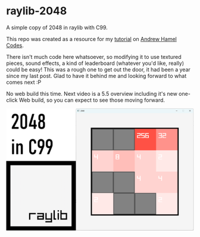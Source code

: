 # raylib-2048
A simple copy of 2048 in raylib with C99.

This repo was created as a resource for my [tutorial](https://youtu.be/jACE6KsLbyA) on [Andrew Hamel Codes](https://www.youtube.com/channel/UCETp9EybHuo0AM6tZMzdHxA).

There isn't much code here whatsoever, so modifying it to use textured pieces, sound effects, a kind of leaderboard (whatever you'd like, really) could be easy! This was a rough one to get out the door, it had been a year since my last post. Glad to have it behind me and looking forward to what comes next :P

No web build this time. Next video is a 5.5 overview including it's new one-click Web build, so you can expect to see those moving forward.

![videoThumbnail](images/thumb.png)
